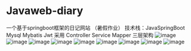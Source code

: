 # Javaweb-diary
一个基于springboot框架的日记网站 （暑假作业）
技术栈：JavaSpringBoot Mysql Mybatis Jwt
采用 Controller Service Mapper 三层架构
![image](https://github.com/user-attachments/assets/fb3d92fd-79ff-4ff7-a030-aff6ff14a695)
![image](https://github.com/user-attachments/assets/55c8e838-d2d7-42db-9797-ec4966ee5a0c)
![image](https://github.com/user-attachments/assets/22a6054f-e14f-4ade-9ca1-6240de414f6d)
![image](https://github.com/user-attachments/assets/c73102a0-1474-4f79-bfe5-dd0a42209a7f)
![image](https://github.com/user-attachments/assets/b0923b83-ea47-49f3-bc3e-10a5198f1b8f)
![image](https://github.com/user-attachments/assets/90166bc9-3fee-43ce-a259-a3e4eaf687f0)
![image](https://github.com/user-attachments/assets/ef789aff-d4b1-4280-b6cc-8f875923c73b)
![image](https://github.com/user-attachments/assets/0d047aec-864c-4e52-98c2-875f7edfa490)
![image](https://github.com/user-attachments/assets/c6926a06-0e32-4cc6-8db5-72b87487c36c)










